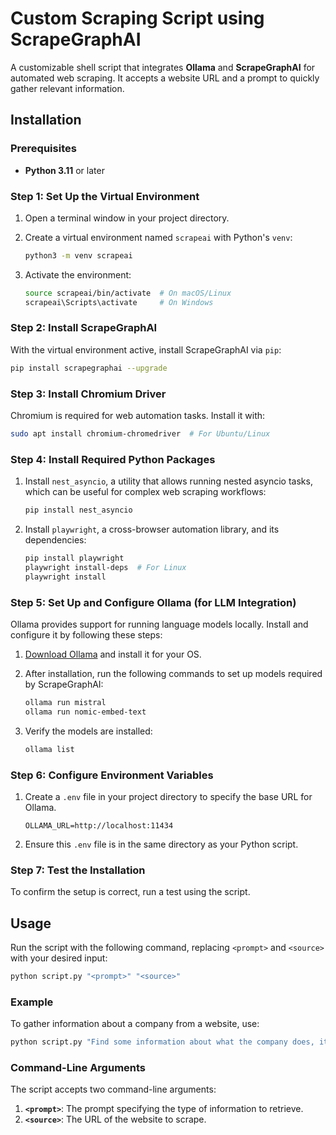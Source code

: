 # Custom Scraping Script using ScrapeGraphAI

A customizable shell script that integrates **Ollama** and **ScrapeGraphAI** for automated web scraping. It accepts a website URL and a prompt to quickly gather relevant information.

## Installation

### Prerequisites

- **Python 3.11** or later

### Step 1: Set Up the Virtual Environment

1. Open a terminal window in your project directory.
2. Create a virtual environment named `scrapeai` with Python's `venv`:

   ```bash
   python3 -m venv scrapeai
   ```

3. Activate the environment:

   ```bash
   source scrapeai/bin/activate  # On macOS/Linux
   scrapeai\Scripts\activate     # On Windows
   ```

### Step 2: Install ScrapeGraphAI

With the virtual environment active, install ScrapeGraphAI via `pip`:

```bash
pip install scrapegraphai --upgrade
```

### Step 3: Install Chromium Driver

Chromium is required for web automation tasks. Install it with:

```bash
sudo apt install chromium-chromedriver  # For Ubuntu/Linux
```

### Step 4: Install Required Python Packages

1. Install `nest_asyncio`, a utility that allows running nested asyncio tasks, which can be useful for complex web scraping workflows:

   ```bash
   pip install nest_asyncio
   ```

2. Install `playwright`, a cross-browser automation library, and its dependencies:

   ```bash
   pip install playwright
   playwright install-deps  # For Linux
   playwright install
   ```

### Step 5: Set Up and Configure Ollama (for LLM Integration)

Ollama provides support for running language models locally. Install and configure it by following these steps:

1. [Download Ollama](https://ollama.com/download) and install it for your OS.
2. After installation, run the following commands to set up models required by ScrapeGraphAI:

   ```bash
   ollama run mistral
   ollama run nomic-embed-text
   ```

3. Verify the models are installed:

   ```bash
   ollama list
   ```

### Step 6: Configure Environment Variables

1. Create a `.env` file in your project directory to specify the base URL for Ollama.

   ```plaintext
   OLLAMA_URL=http://localhost:11434
   ```

2. Ensure this `.env` file is in the same directory as your Python script.

### Step 7: Test the Installation

To confirm the setup is correct, run a test using the script.

## Usage

Run the script with the following command, replacing `<prompt>` and `<source>` with your desired input:

```bash
python script.py "<prompt>" "<source>"
```

### Example

To gather information about a company from a website, use:

```bash
python script.py "Find some information about what the company does, its name, and a contact email." "https://example.com"
```

### Command-Line Arguments

The script accepts two command-line arguments:

1. **`<prompt>`**: The prompt specifying the type of information to retrieve.
2. **`<source>`**: The URL of the website to scrape.

